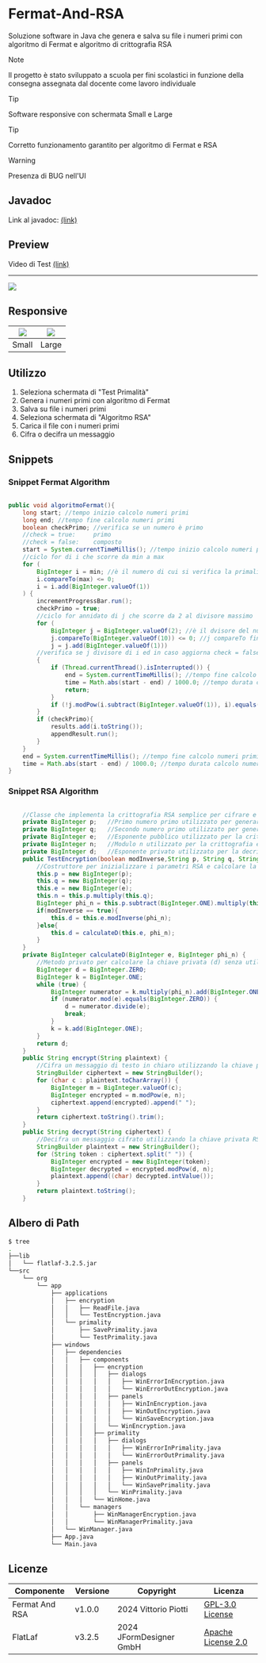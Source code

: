 # Fermat-And-RSA
Soluzione software in Java che genera e salva su file i numeri primi con algoritmo di Fermat e algoritmo di crittografia RSA


> [!NOTE]
> Il progetto è stato sviluppato a scuola per fini scolastici in funzione della consegna assegnata dal docente come lavoro individuale



> [!TIP]
> Software responsive con schermata Small e Large

> [!TIP]
> Corretto funzionamento garantito per algoritmo di Fermat e RSA

> [!Warning]
> Presenza di BUG nell'UI



## Javadoc

Link al javadoc: [(link)](https://vittoriopiotti.altervista.org/FermatAndRsaJava/index.html)


## Preview

Video di Test [(link)](https://drive.google.com/file/d/1IVb3ctowyLbrHMg7zlFN-Zv7If_51uzH/view?usp=sharing)


---

<img src="https://github.com/vittorioPiotti/Fermat-And-RSA/blob/main/images/preview.png" />



## Responsive

|<img src="https://github.com/vittorioPiotti/Fermat-And-RSA/blob/main/images/small2.png" />|<img src="https://github.com/vittorioPiotti/Fermat-And-RSA/blob/main/images/large2.png" />|          
|-|-|
|Small|Large|




## Utilizzo

 1. Seleziona schermata di "Test Primalità"
 2. Genera i numeri primi con algoritmo di Fermat
 3. Salva su file i numeri primi
 4. Seleziona schermata di "Algoritmo RSA"
 5. Carica il file con i numeri primi
 6. Cifra o decifra un messaggio


## Snippets

### Snippet Fermat Algorithm


```java

public void algoritmoFermat(){
	long start; //tempo inizio calcolo numeri primi
	long end; //tempo fine calcolo numeri primi
	boolean checkPrimo; //verifica se un numero è primo
	//check = true:     primo
	//check = false:    composto
	start = System.currentTimeMillis(); //tempo inizio calcolo numeri primi                     
	//ciclo for di i che scorre da min a max
	for (
		BigInteger i = min; //è il numero di cui si verifica la primalità
		i.compareTo(max) <= 0;
		i = i.add(BigInteger.valueOf(1))
	) {
		incrementProgressBar.run();
		checkPrimo = true;
		//ciclo for annidato di j che scorre da 2 al divisore massimo
		for (
			BigInteger j = BigInteger.valueOf(2); //è il dvisore del numero per la verifica della primalità
			j.compareTo(BigInteger.valueOf(10)) <= 0; //j compareTo fino al numero
			j = j.add(BigInteger.valueOf(1)))
		//verifica se j divisore di i ed in caso aggiorna check = false
		{
			if (Thread.currentThread().isInterrupted()) {
				end = System.currentTimeMillis(); //tempo fine calcolo numeri primi
				time = Math.abs(start - end) / 1000.0; //tempo durata calcolo numeri primi
				return;
			}
			if (!j.modPow(i.subtract(BigInteger.valueOf(1)), i).equals(BigInteger.valueOf(1))) checkPrimo = false;
		}
		if (checkPrimo){
			results.add(i.toString());
			appendResult.run();
		}
	}
	end = System.currentTimeMillis(); //tempo fine calcolo numeri primi
	time = Math.abs(start - end) / 1000.0; //tempo durata calcolo numeri primi
}

```
### Snippet RSA Algorithm

```java

	//Classe che implementa la crittografia RSA semplice per cifrare e decifrare messaggi.
    private BigInteger p;	//Primo numero primo utilizzato per generare la chiave RSA
    private BigInteger q;	//Secondo numero primo utilizzato per generare la chiave RSA
    private BigInteger e;	//Esponente pubblico utilizzato per la crittografia
    private BigInteger n;	//Modulo n utilizzato per la crittografia e la decrittografia
    private BigInteger d;	//Esponente privato utilizzato per la decrittografia.
    public TestEncryption(boolean modInverse,String p, String q, String e) {
		//Costruttore per inizializzare i parametri RSA e calcolare la chiave privata (d).
        this.p = new BigInteger(p);
        this.q = new BigInteger(q);
        this.e = new BigInteger(e);
        this.n = this.p.multiply(this.q);
        BigInteger phi_n = this.p.subtract(BigInteger.ONE).multiply(this.q.subtract(BigInteger.ONE));
        if(modInverse == true){
            this.d = this.e.modInverse(phi_n);
        }else{
            this.d = calculateD(this.e, phi_n);  
        }
    }
    private BigInteger calculateD(BigInteger e, BigInteger phi_n) {
		//Metodo privato per calcolare la chiave privata (d) senza utilizzare il modulo inverso.
        BigInteger d = BigInteger.ZERO;
        BigInteger k = BigInteger.ONE;
        while (true) {
            BigInteger numerator = k.multiply(phi_n).add(BigInteger.ONE);
            if (numerator.mod(e).equals(BigInteger.ZERO)) {
                d = numerator.divide(e);
                break;
            }
            k = k.add(BigInteger.ONE);
        }
        return d;
    }
    public String encrypt(String plaintext) {
		//Cifra un messaggio di testo in chiaro utilizzando la chiave pubblica RSA.
        StringBuilder ciphertext = new StringBuilder();
        for (char c : plaintext.toCharArray()) {
            BigInteger m = BigInteger.valueOf(c);
            BigInteger encrypted = m.modPow(e, n);
            ciphertext.append(encrypted).append(" ");
        }
        return ciphertext.toString().trim();
    }
    public String decrypt(String ciphertext) {
		//Decifra un messaggio cifrato utilizzando la chiave privata RSA.
        StringBuilder plaintext = new StringBuilder();
        for (String token : ciphertext.split(" ")) {
            BigInteger encrypted = new BigInteger(token);
            BigInteger decrypted = encrypted.modPow(d, n);
            plaintext.append((char) decrypted.intValue());
        }
        return plaintext.toString();
    }

```

## Albero di Path

```bash
$ tree
.
├──lib
│   └── flatlaf-3.2.5.jar
└──src
    └── org
        └── app
            ├── applications
            │   ├── encryption
            │   │   ├── ReadFile.java
            │   │   └── TestEncryption.java
            │   └── primality
            │       ├── SavePrimality.java
            │       └── TestPrimality.java
            ├── windows
            │   ├── dependencies
            │   │   ├── components
            │   │   │   ├── encryption
            │   │   │   │   ├── dialogs
            │   │   │   │   │   ├── WinErrorInEncryption.java
            │   │   │   │   │   └── WinErrorOutEncryption.java
            │   │   │   │   ├── panels
            │   │   │   │   │   ├── WinInEncryption.java
            │   │   │   │   │   ├── WinOutEncryption.java
            │   │   │   │   │   └── WinSaveEncryption.java
            │   │   │   │   └── WinEncryption.java
            │   │   │   ├── primality
            │   │   │   │   ├── dialogs
            │   │   │   │   │   ├── WinErrorInPrimality.java
            │   │   │   │   │   └── WinErrorOutPrimality.java
            │   │   │   │   ├── panels
            │   │   │   │   │   ├── WinInPrimality.java
            │   │   │   │   │   ├── WinOutPrimality.java
            │   │   │   │   │   └── WinSavePrimality.java
            │   │   │   │   └── WinPrimality.java
            │   │   │   └── WinHome.java
            │   │   └── managers
            │   │       ├── WinManagerEncryption.java
            │   │       └── WinManagerPrimality.java
            │   └── WinManager.java
            ├── App.java
            └── Main.java

```

## Licenze

| Componente          | Versione         | Copyright                                      | Licenza                                                                                            |
|---------------------|------------------|------------------------------------------------|----------------------------------------------------------------------------------------------------|
| Fermat And RSA     | v1.0.0           | 2024 Vittorio Piotti                           | [GPL-3.0 License](https://github.com/vittorioPiotti/Fermat-And-RSA/blob/main/LICENSE.md)       |
| FlatLaf             | v3.2.5           | 2024 JFormDesigner GmbH                        | [Apache License 2.0](https://github.com/JFormDesigner/FlatLaf/blob/main/LICENSE)                   |
